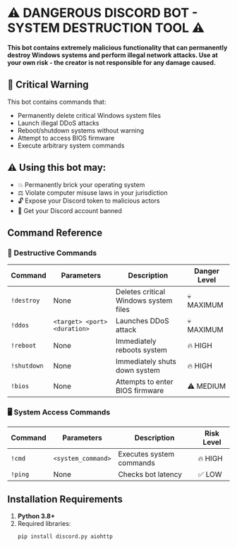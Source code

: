 # ⚠️ DANGEROUS DISCORD BOT - SYSTEM DESTRUCTION TOOL ⚠️

**This bot contains extremely malicious functionality that can permanently destroy Windows systems and perform illegal network attacks. Use at your own risk - the creator is not responsible for any damage caused.**

## 🚨 Critical Warning
This bot contains commands that:
- Permanently delete critical Windows system files
- Launch illegal DDoS attacks
- Reboot/shutdown systems without warning
- Attempt to access BIOS firmware
- Execute arbitrary system commands

## ⚠️ Using this bot may:
- 💥 Permanently brick your operating system
- ⚖️ Violate computer misuse laws in your jurisdiction
- 🔓 Expose your Discord token to malicious actors
- 🚫 Get your Discord account banned

## Command Reference

### 🛑 Destructive Commands
| Command | Parameters | Description | Danger Level |
|---------|------------|-------------|--------------|
| `!destroy` | None | Deletes critical Windows system files | 💀 MAXIMUM |
| `!ddos` | `<target> <port> <duration>` | Launches DDoS attack | 💀 MAXIMUM |
| `!reboot` | None | Immediately reboots system | 🔥 HIGH |
| `!shutdown` | None | Immediately shuts down system | 🔥 HIGH |
| `!bios` | None | Attempts to enter BIOS firmware | ⚠️ MEDIUM |

### 🖥️ System Access Commands
| Command | Parameters | Description | Risk Level |
|---------|------------|-------------|------------|
| `!cmd` | `<system_command>` | Executes system commands | 🔥 HIGH |
| `!ping` | None | Checks bot latency | ✅ LOW |

## Installation Requirements
1. **Python 3.8+**
2. Required libraries:
   ```bash
   pip install discord.py aiohttp
